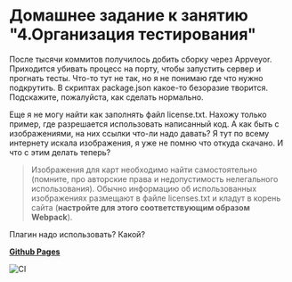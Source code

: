 # Домашнее задание к занятию "4.Организация тестирования"

После тысячи коммитов получилось добить сборку через Appveyor. 
Приходится убивать процесс на порту, чтобы запустить сервер и прогнать тесты. 
Что-то тут не так, но я не понимаю где что нужно подкрутить. 
В скриптах package.json какое-то безоразие творится. Подскажите, пожалуйста, как сделать нормально.

Еще я не могу найти как заполнять файл license.txt. Нахожу только пример, где разрешается использовать написанный код. А как быть с изображениями, на них ссылки что-ли надо давать? Я тут по всему интернету искала изображения, я уже не помню что откуда скачано. И что с этим делать теперь?

>Изображения для карт необходимо найти самостоятельно (помните, про авторские права и недопустимость нелегального использования). Обычно информацию об использованных изображениях размещают в файле licenses.txt и кладут в корень сайта (**настройте для этого соответствующим образом Webpack**).

Плагин надо использовать? Какой? 

**[Github Pages](https://irinarinch.github.io/testing/)**

![CI](https://github.com/irinarinch/testing/actions/workflows/web.yml/badge.svg)